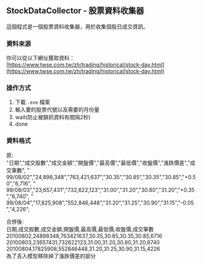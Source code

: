 ## StockDataCollector - 股票資料收集器

這個程式是一個股票資料收集器，用於收集個股日成交資訊。

### 資料來源
你可以從以下網址獲取資料：[https://www.twse.com.tw/zh/trading/historical/stock-day.html](https://www.twse.com.tw/zh/trading/historical/stock-day.html)

### 操作方式
1. 下載 `.exe` 檔案
2. 輸入要的股票代號以及需要的月份量
3. wait(防止被鎖抓資料有間隔2秒)
4. done

### 資料格式
原:  
"日期","成交股數","成交金額","開盤價","最高價","最低價","收盤價","漲跌價差","成交筆數",
" 99/08/02","24,898,348","763,421,637","30.35","30.85","30.35","30.85","+0.50","6,716",
" 99/08/03","23,657,431","732,622,123","31.00","31.20","30.80","31.20","+0.35","6,740",
" 99/08/04","17,825,908","552,846,448","31.20","31.25","30.90","31.15","-0.05","4,226",

合併後:  
日期,成交股數,成交金額,開盤價,最高價,最低價,收盤價,成交筆數  
20100802,24898348,763421637,30.35,30.85,30.35,30.85,6716  
20100803,23657431,732622123,31.00,31.20,30.80,31.20,6740  
20100804,17825908,552846448,31.20,31.25,30.90,31.15,4226  
為了丟入模型移除掉了漲跌價差的部分
